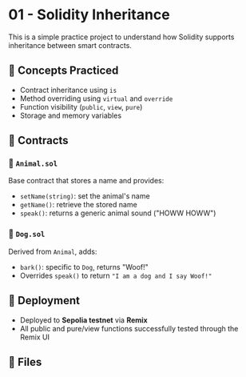 # 01 - Solidity Inheritance

This is a simple practice project to understand how Solidity supports inheritance between smart contracts.

## 🧠 Concepts Practiced
- Contract inheritance using `is`
- Method overriding using `virtual` and `override`
- Function visibility (`public`, `view`, `pure`)
- Storage and memory variables

## 📄 Contracts

### 🔹 `Animal.sol`
Base contract that stores a name and provides:
- `setName(string)`: set the animal's name
- `getName()`: retrieve the stored name
- `speak()`: returns a generic animal sound ("HOWW HOWW")

### 🔹 `Dog.sol`
Derived from `Animal`, adds:
- `bark()`: specific to `Dog`, returns "Woof!"
- Overrides `speak()` to return `"I am a dog and I say Woof!"`

## 🧪 Deployment
- Deployed to **Sepolia testnet** via **Remix**
- All public and pure/view functions successfully tested through the Remix UI

## 🧳 Files

